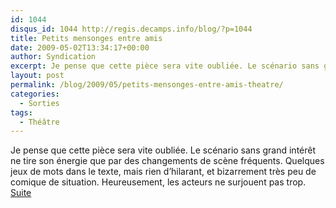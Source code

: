 ```yaml
---
id: 1044
disqus_id: 1044 http://regis.decamps.info/blog/?p=1044
title: Petits mensonges entre amis
date: 2009-05-02T13:34:17+00:00
author: Syndication
excerpt: Je pense que cette pièce sera vite oubliée. Le scénario sans grand intérêt ne tire son énergie que par des changements de scène fréquents. Quelques jeux de mots dans le ...
layout: post
permalink: /blog/2009/05/petits-mensonges-entre-amis-theatre/
categories:
  - Sorties
tags:
  - Théâtre
---
```

Je pense que cette pièce sera vite oubliée. Le scénario sans grand intérêt ne tire son énergie que par des changements de scène fréquents. Quelques jeux de mots dans le texte, mais rien d’hilarant, et bizarrement très peu de comique de situation.
Heureusement, les acteurs ne surjouent pas trop.
<a href="http://www.webcity.fr/wakaseoo/94588-e/avis">Suite</a>
